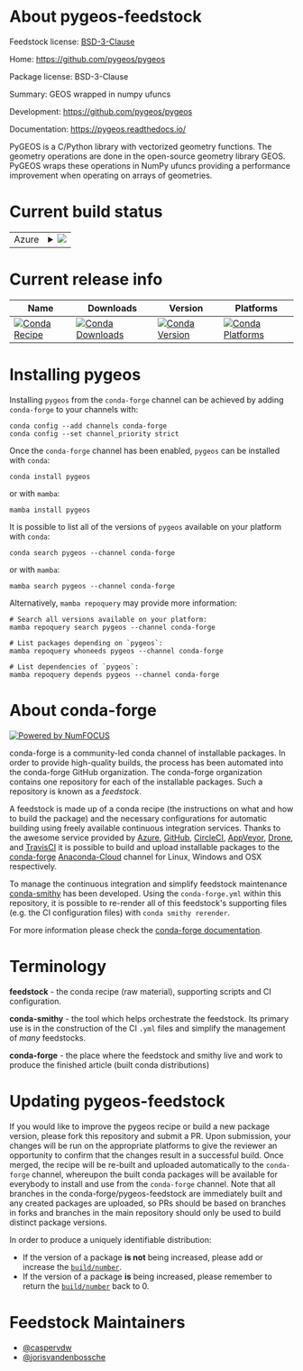 About pygeos-feedstock
======================

Feedstock license: [BSD-3-Clause](https://github.com/conda-forge/pygeos-feedstock/blob/main/LICENSE.txt)

Home: https://github.com/pygeos/pygeos

Package license: BSD-3-Clause

Summary: GEOS wrapped in numpy ufuncs

Development: https://github.com/pygeos/pygeos

Documentation: https://pygeos.readthedocs.io/

PyGEOS is a C/Python library with vectorized geometry functions.
The geometry operations are done in the open-source geometry library GEOS.
PyGEOS wraps these operations in NumPy ufuncs providing a performance
improvement when operating on arrays of geometries.


Current build status
====================


<table>
    
  <tr>
    <td>Azure</td>
    <td>
      <details>
        <summary>
          <a href="https://dev.azure.com/conda-forge/feedstock-builds/_build/latest?definitionId=7817&branchName=main">
            <img src="https://dev.azure.com/conda-forge/feedstock-builds/_apis/build/status/pygeos-feedstock?branchName=main">
          </a>
        </summary>
        <table>
          <thead><tr><th>Variant</th><th>Status</th></tr></thead>
          <tbody><tr>
              <td>linux_64_numpy1.21python3.10.____cpython</td>
              <td>
                <a href="https://dev.azure.com/conda-forge/feedstock-builds/_build/latest?definitionId=7817&branchName=main">
                  <img src="https://dev.azure.com/conda-forge/feedstock-builds/_apis/build/status/pygeos-feedstock?branchName=main&jobName=linux&configuration=linux%20linux_64_numpy1.21python3.10.____cpython" alt="variant">
                </a>
              </td>
            </tr><tr>
              <td>linux_64_numpy1.21python3.8.____73_pypy</td>
              <td>
                <a href="https://dev.azure.com/conda-forge/feedstock-builds/_build/latest?definitionId=7817&branchName=main">
                  <img src="https://dev.azure.com/conda-forge/feedstock-builds/_apis/build/status/pygeos-feedstock?branchName=main&jobName=linux&configuration=linux%20linux_64_numpy1.21python3.8.____73_pypy" alt="variant">
                </a>
              </td>
            </tr><tr>
              <td>linux_64_numpy1.21python3.8.____cpython</td>
              <td>
                <a href="https://dev.azure.com/conda-forge/feedstock-builds/_build/latest?definitionId=7817&branchName=main">
                  <img src="https://dev.azure.com/conda-forge/feedstock-builds/_apis/build/status/pygeos-feedstock?branchName=main&jobName=linux&configuration=linux%20linux_64_numpy1.21python3.8.____cpython" alt="variant">
                </a>
              </td>
            </tr><tr>
              <td>linux_64_numpy1.21python3.9.____73_pypy</td>
              <td>
                <a href="https://dev.azure.com/conda-forge/feedstock-builds/_build/latest?definitionId=7817&branchName=main">
                  <img src="https://dev.azure.com/conda-forge/feedstock-builds/_apis/build/status/pygeos-feedstock?branchName=main&jobName=linux&configuration=linux%20linux_64_numpy1.21python3.9.____73_pypy" alt="variant">
                </a>
              </td>
            </tr><tr>
              <td>linux_64_numpy1.21python3.9.____cpython</td>
              <td>
                <a href="https://dev.azure.com/conda-forge/feedstock-builds/_build/latest?definitionId=7817&branchName=main">
                  <img src="https://dev.azure.com/conda-forge/feedstock-builds/_apis/build/status/pygeos-feedstock?branchName=main&jobName=linux&configuration=linux%20linux_64_numpy1.21python3.9.____cpython" alt="variant">
                </a>
              </td>
            </tr><tr>
              <td>linux_64_numpy1.23python3.11.____cpython</td>
              <td>
                <a href="https://dev.azure.com/conda-forge/feedstock-builds/_build/latest?definitionId=7817&branchName=main">
                  <img src="https://dev.azure.com/conda-forge/feedstock-builds/_apis/build/status/pygeos-feedstock?branchName=main&jobName=linux&configuration=linux%20linux_64_numpy1.23python3.11.____cpython" alt="variant">
                </a>
              </td>
            </tr><tr>
              <td>linux_aarch64_numpy1.21python3.10.____cpython</td>
              <td>
                <a href="https://dev.azure.com/conda-forge/feedstock-builds/_build/latest?definitionId=7817&branchName=main">
                  <img src="https://dev.azure.com/conda-forge/feedstock-builds/_apis/build/status/pygeos-feedstock?branchName=main&jobName=linux&configuration=linux%20linux_aarch64_numpy1.21python3.10.____cpython" alt="variant">
                </a>
              </td>
            </tr><tr>
              <td>linux_aarch64_numpy1.21python3.8.____73_pypy</td>
              <td>
                <a href="https://dev.azure.com/conda-forge/feedstock-builds/_build/latest?definitionId=7817&branchName=main">
                  <img src="https://dev.azure.com/conda-forge/feedstock-builds/_apis/build/status/pygeos-feedstock?branchName=main&jobName=linux&configuration=linux%20linux_aarch64_numpy1.21python3.8.____73_pypy" alt="variant">
                </a>
              </td>
            </tr><tr>
              <td>linux_aarch64_numpy1.21python3.8.____cpython</td>
              <td>
                <a href="https://dev.azure.com/conda-forge/feedstock-builds/_build/latest?definitionId=7817&branchName=main">
                  <img src="https://dev.azure.com/conda-forge/feedstock-builds/_apis/build/status/pygeos-feedstock?branchName=main&jobName=linux&configuration=linux%20linux_aarch64_numpy1.21python3.8.____cpython" alt="variant">
                </a>
              </td>
            </tr><tr>
              <td>linux_aarch64_numpy1.21python3.9.____73_pypy</td>
              <td>
                <a href="https://dev.azure.com/conda-forge/feedstock-builds/_build/latest?definitionId=7817&branchName=main">
                  <img src="https://dev.azure.com/conda-forge/feedstock-builds/_apis/build/status/pygeos-feedstock?branchName=main&jobName=linux&configuration=linux%20linux_aarch64_numpy1.21python3.9.____73_pypy" alt="variant">
                </a>
              </td>
            </tr><tr>
              <td>linux_aarch64_numpy1.21python3.9.____cpython</td>
              <td>
                <a href="https://dev.azure.com/conda-forge/feedstock-builds/_build/latest?definitionId=7817&branchName=main">
                  <img src="https://dev.azure.com/conda-forge/feedstock-builds/_apis/build/status/pygeos-feedstock?branchName=main&jobName=linux&configuration=linux%20linux_aarch64_numpy1.21python3.9.____cpython" alt="variant">
                </a>
              </td>
            </tr><tr>
              <td>linux_aarch64_numpy1.23python3.11.____cpython</td>
              <td>
                <a href="https://dev.azure.com/conda-forge/feedstock-builds/_build/latest?definitionId=7817&branchName=main">
                  <img src="https://dev.azure.com/conda-forge/feedstock-builds/_apis/build/status/pygeos-feedstock?branchName=main&jobName=linux&configuration=linux%20linux_aarch64_numpy1.23python3.11.____cpython" alt="variant">
                </a>
              </td>
            </tr><tr>
              <td>linux_ppc64le_numpy1.21python3.10.____cpython</td>
              <td>
                <a href="https://dev.azure.com/conda-forge/feedstock-builds/_build/latest?definitionId=7817&branchName=main">
                  <img src="https://dev.azure.com/conda-forge/feedstock-builds/_apis/build/status/pygeos-feedstock?branchName=main&jobName=linux&configuration=linux%20linux_ppc64le_numpy1.21python3.10.____cpython" alt="variant">
                </a>
              </td>
            </tr><tr>
              <td>linux_ppc64le_numpy1.21python3.8.____73_pypy</td>
              <td>
                <a href="https://dev.azure.com/conda-forge/feedstock-builds/_build/latest?definitionId=7817&branchName=main">
                  <img src="https://dev.azure.com/conda-forge/feedstock-builds/_apis/build/status/pygeos-feedstock?branchName=main&jobName=linux&configuration=linux%20linux_ppc64le_numpy1.21python3.8.____73_pypy" alt="variant">
                </a>
              </td>
            </tr><tr>
              <td>linux_ppc64le_numpy1.21python3.8.____cpython</td>
              <td>
                <a href="https://dev.azure.com/conda-forge/feedstock-builds/_build/latest?definitionId=7817&branchName=main">
                  <img src="https://dev.azure.com/conda-forge/feedstock-builds/_apis/build/status/pygeos-feedstock?branchName=main&jobName=linux&configuration=linux%20linux_ppc64le_numpy1.21python3.8.____cpython" alt="variant">
                </a>
              </td>
            </tr><tr>
              <td>linux_ppc64le_numpy1.21python3.9.____73_pypy</td>
              <td>
                <a href="https://dev.azure.com/conda-forge/feedstock-builds/_build/latest?definitionId=7817&branchName=main">
                  <img src="https://dev.azure.com/conda-forge/feedstock-builds/_apis/build/status/pygeos-feedstock?branchName=main&jobName=linux&configuration=linux%20linux_ppc64le_numpy1.21python3.9.____73_pypy" alt="variant">
                </a>
              </td>
            </tr><tr>
              <td>linux_ppc64le_numpy1.21python3.9.____cpython</td>
              <td>
                <a href="https://dev.azure.com/conda-forge/feedstock-builds/_build/latest?definitionId=7817&branchName=main">
                  <img src="https://dev.azure.com/conda-forge/feedstock-builds/_apis/build/status/pygeos-feedstock?branchName=main&jobName=linux&configuration=linux%20linux_ppc64le_numpy1.21python3.9.____cpython" alt="variant">
                </a>
              </td>
            </tr><tr>
              <td>linux_ppc64le_numpy1.23python3.11.____cpython</td>
              <td>
                <a href="https://dev.azure.com/conda-forge/feedstock-builds/_build/latest?definitionId=7817&branchName=main">
                  <img src="https://dev.azure.com/conda-forge/feedstock-builds/_apis/build/status/pygeos-feedstock?branchName=main&jobName=linux&configuration=linux%20linux_ppc64le_numpy1.23python3.11.____cpython" alt="variant">
                </a>
              </td>
            </tr><tr>
              <td>osx_64_numpy1.21python3.10.____cpython</td>
              <td>
                <a href="https://dev.azure.com/conda-forge/feedstock-builds/_build/latest?definitionId=7817&branchName=main">
                  <img src="https://dev.azure.com/conda-forge/feedstock-builds/_apis/build/status/pygeos-feedstock?branchName=main&jobName=osx&configuration=osx%20osx_64_numpy1.21python3.10.____cpython" alt="variant">
                </a>
              </td>
            </tr><tr>
              <td>osx_64_numpy1.21python3.8.____73_pypy</td>
              <td>
                <a href="https://dev.azure.com/conda-forge/feedstock-builds/_build/latest?definitionId=7817&branchName=main">
                  <img src="https://dev.azure.com/conda-forge/feedstock-builds/_apis/build/status/pygeos-feedstock?branchName=main&jobName=osx&configuration=osx%20osx_64_numpy1.21python3.8.____73_pypy" alt="variant">
                </a>
              </td>
            </tr><tr>
              <td>osx_64_numpy1.21python3.8.____cpython</td>
              <td>
                <a href="https://dev.azure.com/conda-forge/feedstock-builds/_build/latest?definitionId=7817&branchName=main">
                  <img src="https://dev.azure.com/conda-forge/feedstock-builds/_apis/build/status/pygeos-feedstock?branchName=main&jobName=osx&configuration=osx%20osx_64_numpy1.21python3.8.____cpython" alt="variant">
                </a>
              </td>
            </tr><tr>
              <td>osx_64_numpy1.21python3.9.____73_pypy</td>
              <td>
                <a href="https://dev.azure.com/conda-forge/feedstock-builds/_build/latest?definitionId=7817&branchName=main">
                  <img src="https://dev.azure.com/conda-forge/feedstock-builds/_apis/build/status/pygeos-feedstock?branchName=main&jobName=osx&configuration=osx%20osx_64_numpy1.21python3.9.____73_pypy" alt="variant">
                </a>
              </td>
            </tr><tr>
              <td>osx_64_numpy1.21python3.9.____cpython</td>
              <td>
                <a href="https://dev.azure.com/conda-forge/feedstock-builds/_build/latest?definitionId=7817&branchName=main">
                  <img src="https://dev.azure.com/conda-forge/feedstock-builds/_apis/build/status/pygeos-feedstock?branchName=main&jobName=osx&configuration=osx%20osx_64_numpy1.21python3.9.____cpython" alt="variant">
                </a>
              </td>
            </tr><tr>
              <td>osx_64_numpy1.23python3.11.____cpython</td>
              <td>
                <a href="https://dev.azure.com/conda-forge/feedstock-builds/_build/latest?definitionId=7817&branchName=main">
                  <img src="https://dev.azure.com/conda-forge/feedstock-builds/_apis/build/status/pygeos-feedstock?branchName=main&jobName=osx&configuration=osx%20osx_64_numpy1.23python3.11.____cpython" alt="variant">
                </a>
              </td>
            </tr><tr>
              <td>osx_arm64_numpy1.21python3.10.____cpython</td>
              <td>
                <a href="https://dev.azure.com/conda-forge/feedstock-builds/_build/latest?definitionId=7817&branchName=main">
                  <img src="https://dev.azure.com/conda-forge/feedstock-builds/_apis/build/status/pygeos-feedstock?branchName=main&jobName=osx&configuration=osx%20osx_arm64_numpy1.21python3.10.____cpython" alt="variant">
                </a>
              </td>
            </tr><tr>
              <td>osx_arm64_numpy1.21python3.8.____cpython</td>
              <td>
                <a href="https://dev.azure.com/conda-forge/feedstock-builds/_build/latest?definitionId=7817&branchName=main">
                  <img src="https://dev.azure.com/conda-forge/feedstock-builds/_apis/build/status/pygeos-feedstock?branchName=main&jobName=osx&configuration=osx%20osx_arm64_numpy1.21python3.8.____cpython" alt="variant">
                </a>
              </td>
            </tr><tr>
              <td>osx_arm64_numpy1.21python3.9.____cpython</td>
              <td>
                <a href="https://dev.azure.com/conda-forge/feedstock-builds/_build/latest?definitionId=7817&branchName=main">
                  <img src="https://dev.azure.com/conda-forge/feedstock-builds/_apis/build/status/pygeos-feedstock?branchName=main&jobName=osx&configuration=osx%20osx_arm64_numpy1.21python3.9.____cpython" alt="variant">
                </a>
              </td>
            </tr><tr>
              <td>osx_arm64_numpy1.23python3.11.____cpython</td>
              <td>
                <a href="https://dev.azure.com/conda-forge/feedstock-builds/_build/latest?definitionId=7817&branchName=main">
                  <img src="https://dev.azure.com/conda-forge/feedstock-builds/_apis/build/status/pygeos-feedstock?branchName=main&jobName=osx&configuration=osx%20osx_arm64_numpy1.23python3.11.____cpython" alt="variant">
                </a>
              </td>
            </tr><tr>
              <td>win_64_numpy1.21python3.10.____cpython</td>
              <td>
                <a href="https://dev.azure.com/conda-forge/feedstock-builds/_build/latest?definitionId=7817&branchName=main">
                  <img src="https://dev.azure.com/conda-forge/feedstock-builds/_apis/build/status/pygeos-feedstock?branchName=main&jobName=win&configuration=win%20win_64_numpy1.21python3.10.____cpython" alt="variant">
                </a>
              </td>
            </tr><tr>
              <td>win_64_numpy1.21python3.8.____73_pypy</td>
              <td>
                <a href="https://dev.azure.com/conda-forge/feedstock-builds/_build/latest?definitionId=7817&branchName=main">
                  <img src="https://dev.azure.com/conda-forge/feedstock-builds/_apis/build/status/pygeos-feedstock?branchName=main&jobName=win&configuration=win%20win_64_numpy1.21python3.8.____73_pypy" alt="variant">
                </a>
              </td>
            </tr><tr>
              <td>win_64_numpy1.21python3.8.____cpython</td>
              <td>
                <a href="https://dev.azure.com/conda-forge/feedstock-builds/_build/latest?definitionId=7817&branchName=main">
                  <img src="https://dev.azure.com/conda-forge/feedstock-builds/_apis/build/status/pygeos-feedstock?branchName=main&jobName=win&configuration=win%20win_64_numpy1.21python3.8.____cpython" alt="variant">
                </a>
              </td>
            </tr><tr>
              <td>win_64_numpy1.21python3.9.____73_pypy</td>
              <td>
                <a href="https://dev.azure.com/conda-forge/feedstock-builds/_build/latest?definitionId=7817&branchName=main">
                  <img src="https://dev.azure.com/conda-forge/feedstock-builds/_apis/build/status/pygeos-feedstock?branchName=main&jobName=win&configuration=win%20win_64_numpy1.21python3.9.____73_pypy" alt="variant">
                </a>
              </td>
            </tr><tr>
              <td>win_64_numpy1.21python3.9.____cpython</td>
              <td>
                <a href="https://dev.azure.com/conda-forge/feedstock-builds/_build/latest?definitionId=7817&branchName=main">
                  <img src="https://dev.azure.com/conda-forge/feedstock-builds/_apis/build/status/pygeos-feedstock?branchName=main&jobName=win&configuration=win%20win_64_numpy1.21python3.9.____cpython" alt="variant">
                </a>
              </td>
            </tr><tr>
              <td>win_64_numpy1.23python3.11.____cpython</td>
              <td>
                <a href="https://dev.azure.com/conda-forge/feedstock-builds/_build/latest?definitionId=7817&branchName=main">
                  <img src="https://dev.azure.com/conda-forge/feedstock-builds/_apis/build/status/pygeos-feedstock?branchName=main&jobName=win&configuration=win%20win_64_numpy1.23python3.11.____cpython" alt="variant">
                </a>
              </td>
            </tr>
          </tbody>
        </table>
      </details>
    </td>
  </tr>
</table>

Current release info
====================

| Name | Downloads | Version | Platforms |
| --- | --- | --- | --- |
| [![Conda Recipe](https://img.shields.io/badge/recipe-pygeos-green.svg)](https://anaconda.org/conda-forge/pygeos) | [![Conda Downloads](https://img.shields.io/conda/dn/conda-forge/pygeos.svg)](https://anaconda.org/conda-forge/pygeos) | [![Conda Version](https://img.shields.io/conda/vn/conda-forge/pygeos.svg)](https://anaconda.org/conda-forge/pygeos) | [![Conda Platforms](https://img.shields.io/conda/pn/conda-forge/pygeos.svg)](https://anaconda.org/conda-forge/pygeos) |

Installing pygeos
=================

Installing `pygeos` from the `conda-forge` channel can be achieved by adding `conda-forge` to your channels with:

```
conda config --add channels conda-forge
conda config --set channel_priority strict
```

Once the `conda-forge` channel has been enabled, `pygeos` can be installed with `conda`:

```
conda install pygeos
```

or with `mamba`:

```
mamba install pygeos
```

It is possible to list all of the versions of `pygeos` available on your platform with `conda`:

```
conda search pygeos --channel conda-forge
```

or with `mamba`:

```
mamba search pygeos --channel conda-forge
```

Alternatively, `mamba repoquery` may provide more information:

```
# Search all versions available on your platform:
mamba repoquery search pygeos --channel conda-forge

# List packages depending on `pygeos`:
mamba repoquery whoneeds pygeos --channel conda-forge

# List dependencies of `pygeos`:
mamba repoquery depends pygeos --channel conda-forge
```


About conda-forge
=================

[![Powered by
NumFOCUS](https://img.shields.io/badge/powered%20by-NumFOCUS-orange.svg?style=flat&colorA=E1523D&colorB=007D8A)](https://numfocus.org)

conda-forge is a community-led conda channel of installable packages.
In order to provide high-quality builds, the process has been automated into the
conda-forge GitHub organization. The conda-forge organization contains one repository
for each of the installable packages. Such a repository is known as a *feedstock*.

A feedstock is made up of a conda recipe (the instructions on what and how to build
the package) and the necessary configurations for automatic building using freely
available continuous integration services. Thanks to the awesome service provided by
[Azure](https://azure.microsoft.com/en-us/services/devops/), [GitHub](https://github.com/),
[CircleCI](https://circleci.com/), [AppVeyor](https://www.appveyor.com/),
[Drone](https://cloud.drone.io/welcome), and [TravisCI](https://travis-ci.com/)
it is possible to build and upload installable packages to the
[conda-forge](https://anaconda.org/conda-forge) [Anaconda-Cloud](https://anaconda.org/)
channel for Linux, Windows and OSX respectively.

To manage the continuous integration and simplify feedstock maintenance
[conda-smithy](https://github.com/conda-forge/conda-smithy) has been developed.
Using the ``conda-forge.yml`` within this repository, it is possible to re-render all of
this feedstock's supporting files (e.g. the CI configuration files) with ``conda smithy rerender``.

For more information please check the [conda-forge documentation](https://conda-forge.org/docs/).

Terminology
===========

**feedstock** - the conda recipe (raw material), supporting scripts and CI configuration.

**conda-smithy** - the tool which helps orchestrate the feedstock.
                   Its primary use is in the construction of the CI ``.yml`` files
                   and simplify the management of *many* feedstocks.

**conda-forge** - the place where the feedstock and smithy live and work to
                  produce the finished article (built conda distributions)


Updating pygeos-feedstock
=========================

If you would like to improve the pygeos recipe or build a new
package version, please fork this repository and submit a PR. Upon submission,
your changes will be run on the appropriate platforms to give the reviewer an
opportunity to confirm that the changes result in a successful build. Once
merged, the recipe will be re-built and uploaded automatically to the
`conda-forge` channel, whereupon the built conda packages will be available for
everybody to install and use from the `conda-forge` channel.
Note that all branches in the conda-forge/pygeos-feedstock are
immediately built and any created packages are uploaded, so PRs should be based
on branches in forks and branches in the main repository should only be used to
build distinct package versions.

In order to produce a uniquely identifiable distribution:
 * If the version of a package **is not** being increased, please add or increase
   the [``build/number``](https://docs.conda.io/projects/conda-build/en/latest/resources/define-metadata.html#build-number-and-string).
 * If the version of a package **is** being increased, please remember to return
   the [``build/number``](https://docs.conda.io/projects/conda-build/en/latest/resources/define-metadata.html#build-number-and-string)
   back to 0.

Feedstock Maintainers
=====================

* [@caspervdw](https://github.com/caspervdw/)
* [@jorisvandenbossche](https://github.com/jorisvandenbossche/)

